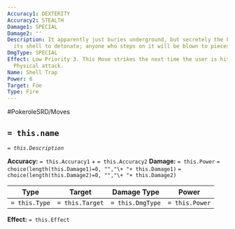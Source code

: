 ```yaml
---
Accuracy1: DEXTERITY
Accuracy2: STEALTH
Damage1: SPECIAL
Damage2: ''
Description: It apparently just buries underground, but secretely the Pokemon prepares
  its shell to detonate; anyone who steps on it will be blown to pieces.
DmgType: SPECIAL
Effect: Low Priority 3. This Move strikes the next time the user is hit with a Non-Ranged
  Physical attack.
Name: Shell Trap
Power: 6
Target: Foe
Type: Fire
---
```


#PokeroleSRD/Moves

## `= this.name` 
*`= this.Description`*

**Accuracy:** `= this.Accuracy1` + `= this.Accuracy2`
**Damage:** `= this.Power` `= choice(length(this.Damage1)=0, "","\+ "+ this.Damage1)` `= choice(length(this.Damage2)=0, "","\+ "+ this.Damage2)`

| Type          | Target          | Damage Type          | Power          |
| ------------- | --------------- | ---------------- | -------------- |
| `= this.Type` | `= this.Target` | `= this.DmgType` | `= this.Power` | 

**Effect:** `= this.Effect`